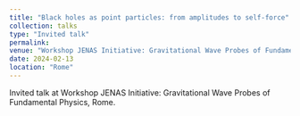 ```yaml
---
title: "Black holes as point particles: from amplitudes to self-force"
collection: talks
type: "Invited talk"
permalink:
venue: "Workshop JENAS Initiative: Gravitational Wave Probes of Fundamental Physics"
date: 2024-02-13
location: "Rome"
---
```


Invited talk at Workshop JENAS Initiative: Gravitational Wave Probes of Fundamental Physics, Rome.
